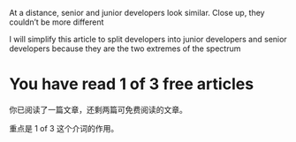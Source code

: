 At a distance, senior and junior developers look similar. Close up, they couldn’t be more different







I will simplify this article to split developers into junior developers and senior developers because they are the two extremes of the spectrum





# You have read 1 of 3 free articles

你已阅读了一篇文章，还剩两篇可免费阅读的文章。

重点是 1 of 3 这个介词的作用。
